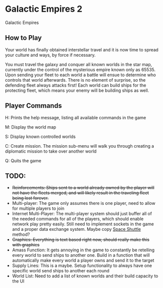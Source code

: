 # Galactic Empires 2
Galactic Empires

## How to Play
Your world has finally obtained interstellar travel and it is now time to spread your culture and ways, by force if necessary.

You must travel the galaxy and conquer all known worlds in the star map, currently under the control of the mysterious empire known only as 65535. Upon sending your fleet to each world a battle will ensue to determine who controls that world afterwards. There is no element of surprise, so the defending fleet always attacks first! Each world can build ships for the protecting fleet, which means your enemy will be building ships as well. 

## Player Commands
H: Prints the help message, listing all available commands in the game

M: Display the world map

S: Display known controlled worlds

C: Create mission. The mission sub-menu will walk you through creating a diplomatic mission to take over another world

Q: Quits the game


## TODO:

* ~~Reinforcements: Ships sent to a world already owned by the player will not have the fleets merged, and will likely result in the traveling fleet being lost forever.~~
* Multi-player:	The game only assumes there is one player, need to allow for multiple players to join
* Internet Multi-Player: The multi-player system should just buffer all of the needed commands for all of the players, which should enable network play pretty easily. Still need to implement sockets in the game and a proper data exchange system. Maybe copy [Space Shuttle](https://history.nasa.gov/computers/Ch4-4.html) method?
* ~~Graphics: Everything is text based right now, should really make this with graphics~~
* Amass Function: It gets annoying in the game to constantly be retelling every world to send ships to another one. Build in a function that will automatically make every world a player owns and send it to the target
* Supply Lines: This is a maybe. Setup functionality to always have one specific world send ships to another each round
* World List: Need to add a list of known worlds and their build capacity to the UI
